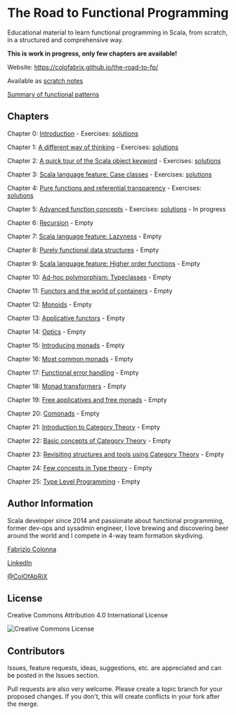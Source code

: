# The Road to Functional Programming

Educational material to learn functional programming in Scala, from scratch, in a structured and
comprehensive way.

**This is work in progress, only few chapters are available!**

Website: <https://colofabrix.github.io/the-road-to-fp/>

Available as [scratch notes](the_road_to_fp_notes.md)

[Summary of functional patterns](patterns_summary.md)

## Chapters

Chapter 0: [Introduction](00_introduction.md) - Exercises: [solutions](exercises/chapter_0.md)

Chapter 1: [A different way of thinking](01_different_way_of_thinking.md) - Exercises: [solutions](exercises/chapter_1.md)

Chapter 2: [A quick tour of the Scala object keyword](02_objects.md) - Exercises: [solutions](exercises/chapter_2.md)

Chapter 3: [Scala language feature: Case classes](03_case_classes.md) - Exercises: [solutions](exercises/chapter_3.md)

Chapter 4: [Pure functions and referential transparency](04_pure_functions.md) - Exercises: [solutions](exercises/chapter_4.md)

Chapter 5: [Advanced function concepts](05_advanced_functions) - Exercises: [solutions](exercises/chapter_5.md) - In progress

Chapter 6: [Recursion](06_recursion.md) - Empty

Chapter 7: [Scala language feature: Lazyness](07_lazyness.md) - Empty

Chapter 8: [Purely functional data structures](08_data_structures.md) - Empty

Chapter 9: [Scala language feature: Higher order functions](09_higher_order.md) - Empty

Chapter 10: [Ad-hoc polymorphism: Typeclasses](10_typeclasses.md) - Empty

Chapter 11: [Functors and the world of containers](11_functors.md) - Empty

Chapter 12: [Monoids](12_monoids.md) - Empty

Chapter 13: [Applicative functors](13_applicatives.md) - Empty

Chapter 14: [Optics](14_optics.md) - Empty

Chapter 15: [Introducing monads](15_introducing_monads.md) - Empty

Chapter 16: [Most common monads](16_common_monads.md) - Empty

Chapter 17: [Functional error handling](17_error_handling.md) - Empty

Chapter 18: [Monad transformers](18_monad_transformers.md) - Empty

Chapter 19: [Free applicatives and free monads](19_free_applicatives_monads.md) - Empty

Chapter 20: [Comonads](20_comonads.md) - Empty

Chapter 21: [Introduction to Category Theory](21_intro_category_theory.md) - Empty

Chapter 22: [Basic concepts of Category Theory](22_basic_categories.md) - Empty

Chapter 23: [Revisiting structures and tools using Category Theory](23_revisiting_with_cats.md) - Empty

Chapter 24: [Few concepts in Type theory](24_type_theory_concepts.md) - Empty

Chapter 25: [Type Level Programming](25_type_level_programming.md) - Empty

## Author Information

Scala developer since 2014 and passionate about functional programming, former dev-ops and sysadmin
engineer, I love brewing and discovering beer around the world and I compete in 4-way team formation
skydiving.

[Fabrizio Colonna](mailto:colofabrix@tin.it)

[LinkedIn](https://www.linkedin.com/in/fabrizio-colonna-9a70406a/)

[@ColOfAbRiX](https://github.com/ColOfAbRiX)

## License

Creative Commons Attribution 4.0 International License

![Creative Commons License][CC-BY-4.0]

## Contributors

Issues, feature requests, ideas, suggestions, etc. are appreciated and can be posted in the Issues
section.

Pull requests are also very welcome. Please create a topic branch for your proposed changes. If you
don't, this will create conflicts in your fork after the merge.

[CC-BY-4.0]: https://i.creativecommons.org/l/by/4.0/88x31.png "Creative Commons License"
